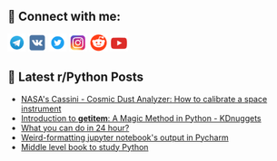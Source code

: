 ## 🔎 Connect with me:
[<img src="https://github.com/bullbesh/bullbesh/blob/main/images/Telegram.png" width="32" height="32" />](https://t.me/bullbesh)
[<img src="https://github.com/bullbesh/bullbesh/blob/main/images/VK.png" width="32" height="32" />](https://vk.com/bullbesh)
[<img src="https://github.com/bullbesh/bullbesh/blob/main/images/Twitter.png" width="32" height="32" />](https://twitter.com/bullbesh1)
[<img src="https://github.com/bullbesh/bullbesh/blob/main/images/Instagram.png" width="32" height="32" />](https://www.instagram.com/bullbesh)
[<img src="https://github.com/bullbesh/bullbesh/blob/main/images/Reddit.png" width="32" height="32" />](https://www.reddit.com/user/bullbesh)
[<img src="https://github.com/bullbesh/bullbesh/blob/main/images/YouTube.png" width="32" height="32" />](https://www.youtube.com/channel/UCtfjRs6uzgq5mfm8S06WTcg)

## 📕 Latest r/Python Posts
<!-- BLOG-POST-LIST:START -->
- [NASA&#39;s Cassini - Cosmic Dust Analyzer: How to calibrate a space instrument](https://www.reddit.com/r/Python/comments/11vjmc2/nasas_cassini_cosmic_dust_analyzer_how_to/)
- [Introduction to __getitem__: A Magic Method in Python - KDnuggets](https://www.reddit.com/r/Python/comments/11viuco/introduction_to_getitem_a_magic_method_in_python/)
- [What you can do in 24 hour?](https://www.reddit.com/r/Python/comments/11vijrs/what_you_can_do_in_24_hour/)
- [Weird-formatting jupyter notebook&#39;s output in Pycharm](https://www.reddit.com/r/Python/comments/11vij4v/weirdformatting_jupyter_notebooks_output_in/)
- [Middle level book to study Python](https://www.reddit.com/r/Python/comments/11vhrgr/middle_level_book_to_study_python/)
<!-- BLOG-POST-LIST:END -->

